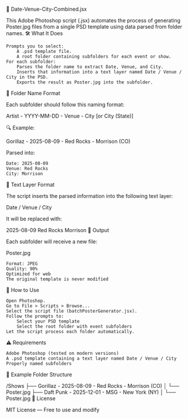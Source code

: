 📸 Date-Venue-City-Combined.jsx

This Adobe Photoshop script (.jsx) automates the process of generating Poster.jpg files from a single PSD template using data parsed from folder names.
🛠️ What It Does

    Prompts you to select:
        A .psd template file.
        A root folder containing subfolders for each event or show.
    For each subfolder:
        Parses the folder name to extract Date, Venue, and City.
        Inserts that information into a text layer named Date / Venue / City in the PSD.
        Exports the result as Poster.jpg into the subfolder.

📁 Folder Name Format

Each subfolder should follow this naming format:

Artist - YYYY-MM-DD - Venue - City [or City (State)]

🔍 Example:

Gorillaz - 2025-08-09 - Red Rocks - Morrison (CO)

Parsed into:

    Date: 2025-08-09
    Venue: Red Rocks
    City: Morrison

🧾 Text Layer Format

The script inserts the parsed information into the following text layer:

Date / Venue / City

It will be replaced with:

2025-08-09
Red Rocks
Morrison
💾 Output

Each subfolder will receive a new file:

Poster.jpg

    Format: JPEG
    Quality: 90%
    Optimized for web
    The original template is never modified

🚀 How to Use

    Open Photoshop.
    Go to File > Scripts > Browse...
    Select the script file (batchPosterGenerator.jsx).
    Follow the prompts to:
        Select your PSD template
        Select the root folder with event subfolders
    Let the script process each folder automatically.

⚠️ Requirements

    Adobe Photoshop (tested on modern versions)
    A .psd template containing a text layer named Date / Venue / City
    Properly named subfolders

📂 Example Folder Structure

/Shows
├── Gorillaz - 2025-08-09 - Red Rocks - Morrison (CO)
│ └── Poster.jpg
├── Daft Punk - 2025-12-01 - MSG - New York (NY)
│ └── Poster.jpg
📄 License

MIT License — Free to use and modify